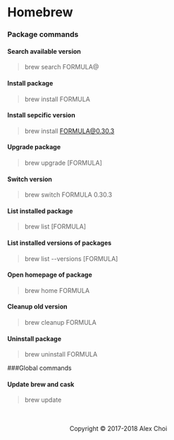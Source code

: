 # Homebrew

### Package commands
#### Search available version
> brew search FORMULA@
#### Install package
> brew install FORMULA
#### Install sepcific version
> brew install FORMULA@0.30.3
#### Upgrade package
> brew upgrade [FORMULA]
#### Switch version
> brew switch FORMULA 0.30.3
#### List installed package 
> brew list [FORMULA]
#### List installed versions of packages
> brew list --versions [FORMULA]
#### Open homepage of package
> brew home FORMULA
#### Cleanup old version
> brew cleanup FORMULA
#### Uninstall package
> brew uninstall FORMULA

###Global commands
#### Update brew and cask
> brew update


<!-- anchor -->

<center>
<br><br>
Copyright © 2017-2018 Alex Choi
</center>
